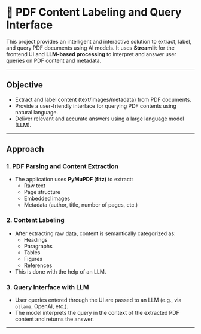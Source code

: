 # 📄 PDF Content Labeling and Query Interface

This project provides an intelligent and interactive solution to extract, label, and query PDF documents using AI models. It uses **Streamlit** for the frontend UI and **LLM-based processing** to interpret and answer user queries on PDF content and metadata.

---

## Objective

- Extract and label content (text/images/metadata) from PDF documents.
- Provide a user-friendly interface for querying PDF contents using natural language.
- Deliver relevant and accurate answers using a large language model (LLM).

---

##  Approach

### 1. **PDF Parsing and Content Extraction**
- The application uses **PyMuPDF (fitz)** to extract:
  - Raw text
  - Page structure
  - Embedded images
  - Metadata (author, title, number of pages, etc.)

### 2. **Content Labeling**
- After extracting raw data, content is semantically categorized as:
  - Headings
  - Paragraphs
  - Tables
  - Figures
  - References
- This is done with the help of an LLM.

### 3. **Query Interface with LLM**
- User queries entered through the UI are passed to an LLM (e.g., via `ollama`, OpenAI, etc.).
- The model interprets the query in the context of the extracted PDF content and returns the answer.

---


